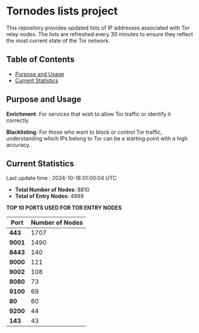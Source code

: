 # Tornodes lists project

This repository provides updated lists of IP addresses associated with Tor relay nodes. The lists are refreshed every 30 minutes to ensure they reflect the most current state of the Tor network.

## Table of Contents

- [Purpose and Usage](#purpose-and-usage)
- [Current Statistics](#current-statistics)


## Purpose and Usage

**Enrichment**: For services that wish to allow Tor traffic or identify it correctly.

**Blacklisting**: For those who want to block or control Tor traffic, understanding which IPs belong to Tor can be a starting point with a high accuracy.

## Current Statistics

Last update time : 2024-10-18 01:00:04 UTC

- **Total Number of Nodes**: 8810
- **Total of Entry Nodes**: 4989

**TOP 10 PORTS USED FOR TOR ENTRY NODES**

| **Port** | **Number of Nodes** |
|------|-----------------|
| **443**   | 1707  |
| **9001**   | 1490  |
| **8443**   | 140  |
| **9000**   | 121  |
| **9002**   | 108  |
| **8080**   | 73  |
| **9100**   | 69  |
| **80**   | 60  |
| **9200**   | 44  |
| **143**   | 43  |

